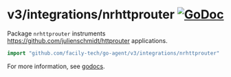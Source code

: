 # v3/integrations/nrhttprouter [![GoDoc](https://godoc.org/github.com/facily-tech/go-agent/v3/integrations/nrhttprouter?status.svg)](https://godoc.org/github.com/facily-tech/go-agent/v3/integrations/nrhttprouter)

Package `nrhttprouter` instruments https://github.com/julienschmidt/httprouter applications.

```go
import "github.com/facily-tech/go-agent/v3/integrations/nrhttprouter"
```

For more information, see
[godocs](https://godoc.org/github.com/facily-tech/go-agent/v3/integrations/nrhttprouter).
